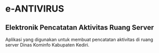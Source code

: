 # e-ANTIVIRUS

## Elektronik Pencatatan Aktivitas Ruang Server

Aplikasi yang digunakan untuk membuat pencatatan aktivitas di ruang server Dinas Kominfo Kabupaten Kediri.

